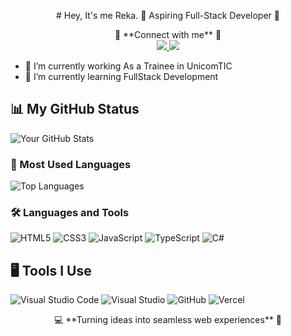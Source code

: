 <p align="center">
# Hey, It's me Reka. 
🌟 Aspiring Full-Stack Developer 🌟 
</p>
<p align="center">
🔎 **Connect with me** 🔎 
  <br>
 <a href="www.linkedin.com/in/reka2405">
    <img src="https://img.shields.io/badge/-LinkedIn-blue?style=flat-square&logo=linkedin" />
  </a>
  <a href="https://www.instagram.com/reka_jajeindren/profilecard/?igsh=NmgwdWdzZHlzeDU3">
    <img src="https://img.shields.io/badge/-Instagram-E4405F?style=flat-square&logo=instagram&logoColor=white" />
  </a>

</p>

- 🔭 I’m currently working As a Trainee in UnicomTIC
- 🌱 I’m currently learning FullStack Development

  
## 📊 My GitHub Status 
![Your GitHub Stats](https://github-readme-stats.vercel.app/api?username=Reka2402&show_icons=true&theme=dark)  

### 🚀 Most Used Languages  
![Top Languages](https://github-readme-stats.vercel.app/api/top-langs/?username=Reka2402&layout=compact&theme=dark)  


### 🛠 Languages and Tools  
![HTML5](https://img.shields.io/badge/-HTML5-E34F26?style=flat-square&logo=html5&logoColor=white)
![CSS3](https://img.shields.io/badge/-CSS3-1572B6?style=flat-square&logo=css3)
![JavaScript](https://img.shields.io/badge/-JavaScript-F7DF1E?style=flat-square&logo=javascript&logoColor=black)
![TypeScript](https://img.shields.io/badge/-TypeScript-007ACC?style=flat-square&logo=typescript&logoColor=white)
![C#](https://img.shields.io/badge/-C%23-239120?style=flat-square&logo=c-sharp&logoColor=white)



## 🖥 Tools I Use  
![Visual Studio Code](https://img.shields.io/badge/-VSCode-007ACC?style=flat-square&logo=visual-studio-code&logoColor=white)
![Visual Studio](https://img.shields.io/badge/-Visual%20Studio-5C2D91?style=flat-square&logo=visual-studio&logoColor=white)
![GitHub](https://img.shields.io/badge/-GitHub-181717?style=flat-square&logo=github)
![Vercel](https://img.shields.io/badge/-Vercel-000000?style=flat-square&logo=vercel&logoColor=white)  

<p align="center"> 
  💻 **Turning ideas into seamless web experiences** 🚀  
</p>




